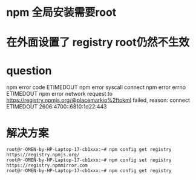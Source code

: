# npm 全局安装需要root

# 在外面设置了 registry root仍然不生效


# question

npm error code ETIMEDOUT
npm error syscall connect
npm error errno ETIMEDOUT
npm error network request to https://registry.npmjs.org/@placemarkio%2ftokml failed, reason: connect ETIMEDOUT 2606:4700::6810:1d22:443

# 解决方案
```
root@r-OMEN-by-HP-Laptop-17-cb1xxx:~# npm config get registry
https://registry.npmjs.org/
root@r-OMEN-by-HP-Laptop-17-cb1xxx:~# npm config set registry https://registry.npmmirror.com
root@r-OMEN-by-HP-Laptop-17-cb1xxx:~# npm config get registry
```
